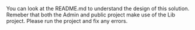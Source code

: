 You can look at the README.md to understand the design of this solution.
Remeber that both the Admin and public project make use of the Lib project.
Please run the project and fix any errors.
